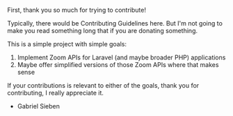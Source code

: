 First, thank you so much for trying to contribute!

Typically, there would be Contributing Guidelines here. But I'm not going to make you read something long that if you are donating something.

This is a simple project with simple goals:

1. Implement Zoom APIs for Laravel (and maybe broader PHP) applications
2. Maybe offer simplified versions of those Zoom APIs where that makes sense

If your contributions is relevant to either of the goals, thank you for contributing, I really appreciate it.

- Gabriel Sieben
